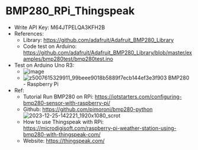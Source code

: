 # BMP280_RPi_Thingspeak
- Write API Key: M64JTPELQA3KFH2B
- References:
  - Library: https://github.com/adafruit/Adafruit_BMP280_Library
  - Code test on Arduino: https://github.com/adafruit/Adafruit_BMP280_Library/blob/master/examples/bmp280test/bmp280test.ino
- Test on Arduino Uno R3:
  - ![image](https://github.com/BuiNgocLong01/BMP280_RPi_Thingspeak/assets/93063745/9aa612a8-e839-429a-9f1a-c594a4e1e1fa)
  - ![z5007615329911_99beee9018b5889f7ecb144ef3e3f903](https://github.com/BuiNgocLong01/BMP280_RPi_Thingspeak/assets/93063745/3e39fc07-370d-4d26-8786-f940991e32ae)
  BMP280 - Raspberry Pi
- Ref:
    - Tutorial Run BMP280 on RPi: https://iotstarters.com/configuring-bmp280-sensor-with-raspberry-pi/
    - Github: https://github.com/pimoroni/bmp280-python
  ![2023-12-25-142221_1920x1080_scrot](https://github.com/BuiNgocLong01/BMP280_RPi_Thingspeak/assets/93063745/b0bc2f8e-7f57-44f5-875b-4127ab0fc5cf)
  - How to use Thingspeak with RPi: https://microdigisoft.com/raspberry-pi-weather-station-using-bmp280-with-thingspeak-com/
  - Website: https://thingspeak.com/

  


